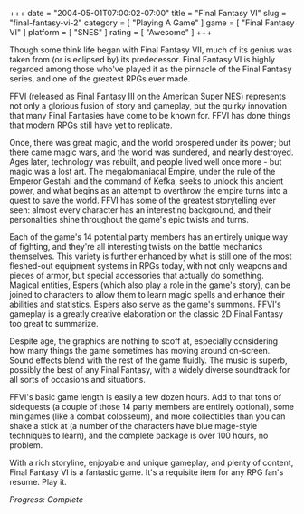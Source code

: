 +++
date = "2004-05-01T07:00:02-07:00"
title = "Final Fantasy VI"
slug = "final-fantasy-vi-2"
category = [ "Playing A Game" ]
game = [ "Final Fantasy VI" ]
platform = [ "SNES" ]
rating = [ "Awesome" ]
+++

Though some think life began with Final Fantasy VII, much of its genius was taken from (or is eclipsed by) its predecessor. Final Fantasy VI is highly regarded among those who've played it as the pinnacle of the Final Fantasy series, and one of the greatest RPGs ever made.

FFVI (released as Final Fantasy III on the American Super NES) represents not only a glorious fusion of story and gameplay, but the quirky innovation that many Final Fantasies have come to be known for. FFVI has done things that modern RPGs still have yet to replicate.

Once, there was great magic, and the world prospered under its power; but there came magic wars, and the world was sundered, and nearly destroyed. Ages later, technology was rebuilt, and people lived well once more - but magic was a lost art. The megalomaniacal Empire, under the rule of the Emperor Gestahl and the command of Kefka, seeks to unlock this ancient power, and what begins as an attempt to overthrow the empire turns into a quest to save the world. FFVI has some of the greatest storytelling ever seen: almost every character has an interesting background, and their personalities shine throughout the game's epic twists and turns.

Each of the game's 14 potential party members has an entirely unique way of fighting, and they're all interesting twists on the battle mechanics themselves. This variety is further enhanced by what is still one of the most fleshed-out equipment systems in RPGs today, with not only weapons and pieces of armor, but special accessories that actually do something. Magical entities, Espers (which also play a role in the game's story), can be joined to characters to allow them to learn magic spells and enhance their abilities and statistics. Espers also serve as the game's summons. FFVI's gameplay is a greatly creative elaboration on the classic 2D Final Fantasy too great to summarize.

Despite age, the graphics are nothing to scoff at, especially considering how many things the game sometimes has moving around on-screen. Sound effects blend with the rest of the game fluidly. The music is superb, possibly the best of any Final Fantasy, with a widely diverse soundtrack for all sorts of occasions and situations.

FFVI's basic game length is easily a few dozen hours. Add to that tons of sidequests (a couple of those 14 party members are entirely optional), some minigames (like a combat colosseum), and more collectibles than you can shake a stick at (a number of the characters have blue mage-style techniques to learn), and the complete package is over 100 hours, no problem.

With a rich storyline, enjoyable and unique gameplay, and plenty of content, Final Fantasy VI is a fantastic game. It's a requisite item for any RPG fan's resume. Play it.

<i>Progress: Complete</i>